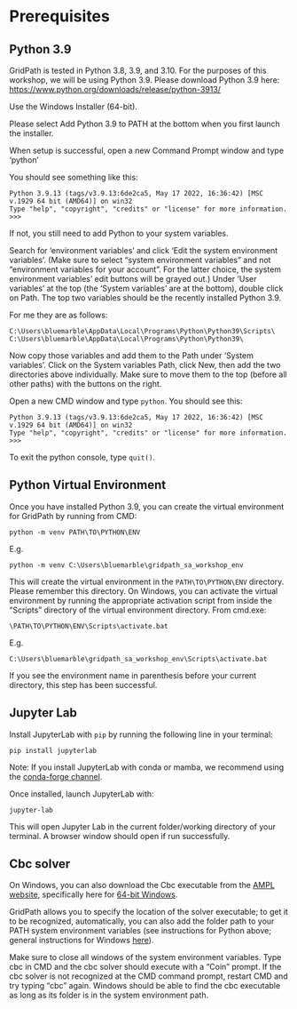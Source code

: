 # Prerequisites

## Python 3.9

GridPath is tested in Python 3.8, 3.9, and 3.10. For the purposes of this workshop, we will be using Python 3.9. Please download Python 3.9 here: https://www.python.org/downloads/release/python-3913/

Use the Windows Installer (64-bit).

Please select Add Python 3.9 to PATH at the bottom when you first launch the installer.

When setup is successful, open a new Command Prompt window and type ‘python’

You should see something like this:
```commandline
Python 3.9.13 (tags/v3.9.13:6de2ca5, May 17 2022, 16:36:42) [MSC v.1929 64 bit (AMD64)] on win32
Type "help", "copyright", "credits" or "license" for more information.
>>>
```

If not, you still need to add Python to your system variables.

Search for ‘environment variables’ and click ‘Edit the system environment variables’. (Make sure to select “system environment variables” and not “environment variables for your account”. For the latter choice, the system environment variables’ edit buttons will be grayed out.) Under ‘User variables’ at the top (the ‘System variables’ are at the bottom), double click on Path. The top two variables should be the recently installed Python 3.9.

For me they are as follows:
```commandline
C:\Users\bluemarble\AppData\Local\Programs\Python\Python39\Scripts\
C:\Users\bluemarble\AppData\Local\Programs\Python\Python39\
```
Now copy those variables and add them to the Path under ‘System variables’. Click on the System variables Path, click New, then add the two directories above individually. Make sure to move them to the top (before all other paths) with the buttons on the right.

Open a new CMD window and type `python`. You should see this:
```commandline
Python 3.9.13 (tags/v3.9.13:6de2ca5, May 17 2022, 16:36:42) [MSC v.1929 64 bit (AMD64)] on win32
Type "help", "copyright", "credits" or "license" for more information.
>>>
```

To exit the python console, type `quit()`.

## Python Virtual Environment

Once you have installed Python 3.9, you can create the virtual environment for GridPath by running from CMD:

```commandline
python -m venv PATH\TO\PYTHON\ENV
```
E.g.

```commandline
python -m venv C:\Users\bluemarble\gridpath_sa_workshop_env
```

This will create the virtual environment in the `PATH\TO\PYTHON\ENV` directory. Please remember this directory. On Windows, you can activate the virtual environment by running the appropriate activation script from inside the “Scripts” directory of the virtual environment directory. From cmd.exe:

```commandline
\PATH\TO\PYTHON\ENV\Scripts\activate.bat
```

E.g. 
```commandline
C:\Users\bluemarble\gridpath_sa_workshop_env\Scripts\activate.bat
```

If you see the environment name in parenthesis before your current directory, this step has been successful.

## Jupyter Lab

Install JupyterLab with `pip` by running the following line in your terminal:

```commandline
pip install jupyterlab
```

Note: If you install JupyterLab with conda or mamba, we recommend using the [conda-forge channel](https://conda-forge.org/).

Once installed, launch JupyterLab with:

```commandline
jupyter-lab
```

This will open Jupyter Lab in the current folder/working directory of your terminal. A browser window should open if run successfully.


## Cbc solver

On Windows, you can also download the Cbc executable from the [AMPL website](https://ampl.com/products/solvers/open-source/#cbc), specifically here for [64-bit Windows](https://ampl.com/dl/open/cbc/cbc-win64.zip).

GridPath allows you to specify the location of the solver executable; to get it to be recognized, automatically, you can also add the folder path to your PATH system environment variables (see instructions for Python above; general instructions for Windows [here](https://www.java.com/en/download/help/path.xml)).

Make sure to close all windows of the system environment variables. Type cbc in CMD and the cbc solver should execute with a “Coin” prompt. If the cbc solver is not recognized at the CMD command prompt, restart CMD and try typing “cbc” again. Windows should be able to find the cbc executable as long as its folder is in the system environment path. 
